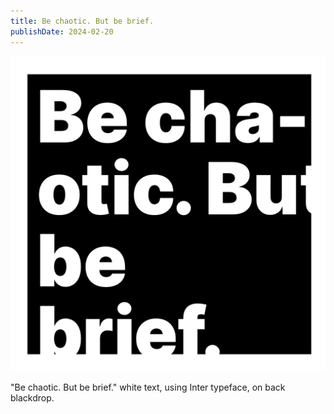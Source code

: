 ```yaml
---
title: Be chaotic. But be brief.
publishDate: 2024-02-20
---
```


![Be chaotic. But be brief.](./be-chaotic-but-be-brief/be-chaotic-but-be-brief.png)

"Be chaotic. But be brief." white text, using Inter typeface, on back blackdrop.
